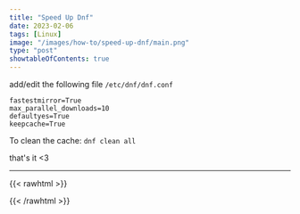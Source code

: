 ```yaml
---
title: "Speed Up Dnf"
date: 2023-02-06
tags: [Linux]
image: "/images/how-to/speed-up-dnf/main.png"
type: "post"
showtableOfContents: true
---
```


add/edit the following file `/etc/dnf/dnf.conf`
```
fastestmirror=True
max_parallel_downloads=10
defaultyes=True
keepcache=True
```
To clean the cache: `dnf clean all`


that's it <3

----

{{< rawhtml >}} 
<script src="https://utteranc.es/client.js"
        repo="mansoorbarri/website"
        issue-term="title"
        theme="github-dark"
        crossorigin="anonymous"
        async>
</script>
{{< /rawhtml >}}
